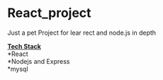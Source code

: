 # React_project
<p> Just a pet Project for lear rect and node.js in depth
  
**<ins>Tech Stack</ins>**
<br> *React
<br> *Nodejs and Express
<br> *mysql</p>

